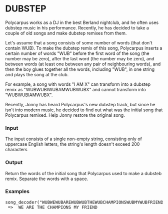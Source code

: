 # DUBSTEP

Polycarpus works as a DJ in the best Berland nightclub, and he often uses dubstep music in his performance. Recently, he has decided to take a couple of old songs and make dubstep remixes from them.

Let's assume that a song consists of some number of words (that don't contain WUB). To make the dubstep remix of this song, Polycarpus inserts a certain number of words "WUB" before the first word of the song (the number may be zero), after the last word (the number may be zero), and between words (at least one between any pair of neighbouring words), and then the boy glues together all the words, including "WUB", in one string and plays the song at the club.

For example, a song with words "I AM X" can transform into a dubstep remix as "WUBWUBIWUBAMWUBWUBX" and cannot transform into "WUBWUBIAMWUBX".

Recently, Jonny has heard Polycarpus's new dubstep track, but since he isn't into modern music, he decided to find out what was the initial song that Polycarpus remixed. Help Jonny restore the original song.

### Input
The input consists of a single non-empty string, consisting only of uppercase English letters, the string's length doesn't exceed 200 characters

### Output
Return the words of the initial song that Polycarpus used to make a dubsteb remix. Separate the words with a space.

### Examples
<pre>
song_decoder("WUBWEWUBAREWUBWUBTHEWUBCHAMPIONSWUBMYWUBFRIENDWUB")
 =>  WE ARE THE CHAMPIONS MY FRIEND
 </pre> 
